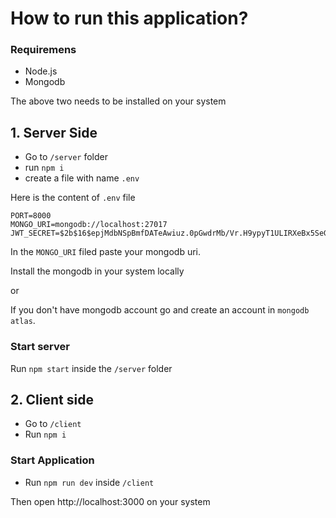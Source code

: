 # How to run this application?

### Requiremens

- Node.js
- Mongodb

The above two needs to be installed on your system

## 1. Server Side

- Go to `/server` folder
- run `npm i`
- create a file with name `.env`

Here is the content of `.env` file

```
PORT=8000
MONGO_URI=mongodb://localhost:27017
JWT_SECRET=$2b$16$epjMdbNSpBmfDATeAwiuz.0pGwdrMb/Vr.H9ypyT1ULIRXeBx5SeG

```

In the `MONGO_URI` filed paste your mongodb uri.

Install the mongodb in your system locally

or

If you don't have mongodb account go and create an account in `mongodb atlas`.

### Start server

Run `npm start` inside the `/server` folder

## 2. Client side

- Go to `/client`
- Run `npm i`

### Start Application

- Run `npm run dev` inside `/client`

Then open http://localhost:3000 on your system
